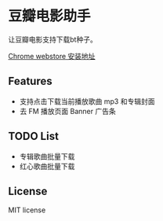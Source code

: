 # 豆瓣电影助手

让豆瓣电影支持下载bt种子。

[Chrome webstore 安装地址](https://chrome.google.com/webstore/detail/douban-fm-improve/dnkciehdibabbdadcjddhonkcpnaffjc)

## Features

- 支持点击下载当前播放歌曲 mp3 和专辑封面
- 去 FM 播放页面 Banner 广告条

## TODO List

- 专辑歌曲批量下载
- 红心歌曲批量下载

## License

MIT license
